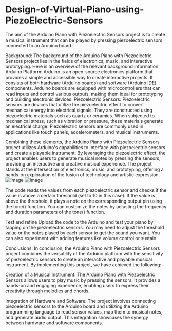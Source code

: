# Design-of-Virtual-Piano-using-PiezoElectric-Sensors
The aim of the Arduino Piano with Piezoelectric Sensors project is to create a musical instrument that can be played by pressing piezoelectric sensors connected to an Arduino board. 

Background:
The background of the Arduino Piano with Piezoelectric Sensors project lies in the fields of electronics, music, and interactive prototyping. Here is an overview of the relevant background information:
Arduino Platform:
Arduino is an open-source electronics platform that provides a simple and accessible way to create interactive projects. It consists of both hardware (Arduino boards) and software (Arduino IDE) components. Arduino boards are equipped with microcontrollers that can read inputs and control various outputs, making them ideal for prototyping and building electronic devices.
Piezoelectric Sensors:
Piezoelectric sensors are devices that utilize the piezoelectric effect to convert mechanical energy into electrical signals. They are constructed using piezoelectric materials such as quartz or ceramics. When subjected to mechanical stress, such as vibration or pressure, these materials generate an electrical charge. Piezoelectric sensors are commonly used in applications like touch panels, accelerometers, and musical instruments.

Combining these elements, the Arduino Piano with Piezoelectric Sensors project utilizes Arduino's capabilities to interface with piezoelectric sensors and create a playable instrument. By leveraging the piezoelectric effect, the project enables users to generate musical notes by pressing the sensors, providing an interactive and creative musical experience. The project stands at the intersection of electronics, music, and prototyping, offering a hands-on exploration of the fusion of technology and artistic expression.
![image](https://github.com/shirishavissom/Design-of-Virtual-Piano-using-PiezoElectric-Sensors/assets/112213946/7dab9b9f-d8e8-40b3-bc53-d71151487baf)
![image](https://github.com/shirishavissom/Design-of-Virtual-Piano-using-PiezoElectric-Sensors/assets/112213946/5c41e414-980b-488d-a98a-6e5572bd3896)


The code reads the values from each piezoelectric sensor and checks if the value is above a certain threshold (set to 10 in this case). If the value is above the threshold, it plays a note on the corresponding output pin using the tone() function. You can customize the notes by adjusting the frequency and duration parameters of the tone() function.

Test and refine
Upload the code to the Arduino and test your piano by tapping on the piezoelectric sensors. You may need to adjust the threshold value or the notes played by each sensor to get the sound you want. You can also experiment with adding features like volume control or sustain.

Conclusions:
In conclusion, the Arduino Piano with Piezoelectric Sensors project combines the versatility of the Arduino platform with the sensitivity of piezoelectric sensors to create an interactive and playable musical instrument. By implementing this project, we have achieved the following:

Creation of a Musical Instrument: The Arduino Piano with Piezoelectric Sensors allows users to play music by pressing the sensors. It provides a hands-on and engaging experience, enabling users to express their creativity through melodies and chords.

Integration of Hardware and Software: The project involves connecting piezoelectric sensors to the Arduino board and utilizing the Arduino programming language to read sensor values, map them to musical notes, and generate audio output. This integration showcases the synergy between hardware and software components.


